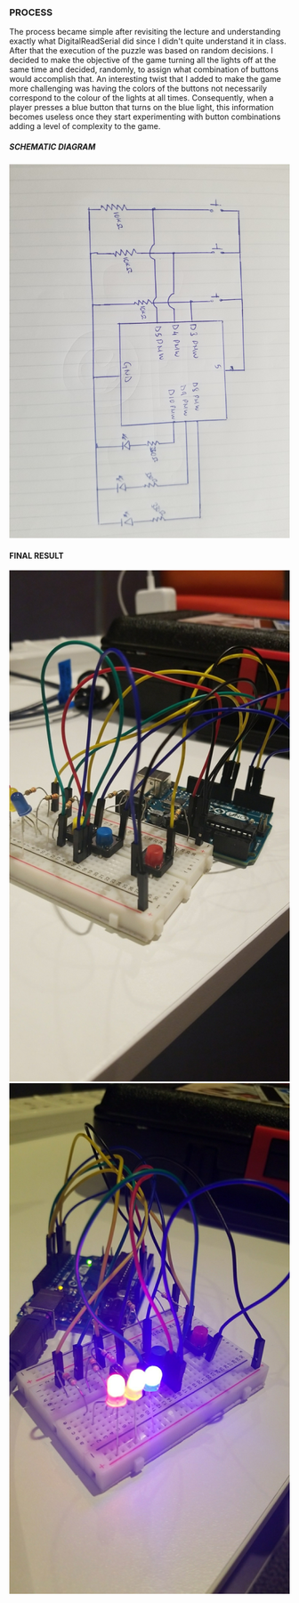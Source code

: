 ### PROCESS

The process became simple after revisiting the lecture and understanding exactly what DigitalReadSerial did since I didn't quite understand it in class. After that the execution of the puzzle was based on random decisions. I decided to make the objective of the game turning all the lights off at the same time and decided, randomly, to assign what combination of buttons would accomplish that. An interesting twist that I added to make the game more challenging was having the colors of the buttons not necessarily correspond to the colour of the lights at all times. Consequently, when a player presses a blue button that turns on the blue light, this information becomes useless once they start experimenting with button combinations adding a level of complexity to the game. 



##### SCHEMATIC DIAGRAM

![](20201124_131310.jpg)


#### FINAL RESULT
![](Snapchat-1040963781.jpg)
![](Snapchat-694031302.jpg)

